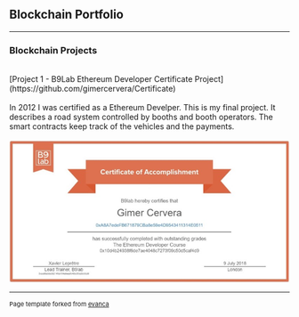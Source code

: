 ## Blockchain Portfolio

---

### Blockchain Projects
<br>
[Project 1 - B9Lab Ethereum Developer Certificate Project](https://github.com/gimercervera/Certificate)
<br><br>
In 2012 I was certified as a Ethereum Develper. This is my final project. It describes a road system controlled by booths and booth operators. The smart contracts keep track of the vehicles and the payments.
<br><br>
<img src="images/certificate.jpg?raw=true"/>

---
<p style="font-size:11px">Page template forked from <a href="https://github.com/evanca/quick-portfolio">evanca</a></p>
<!-- Remove above link if you don't want to attibute -->
